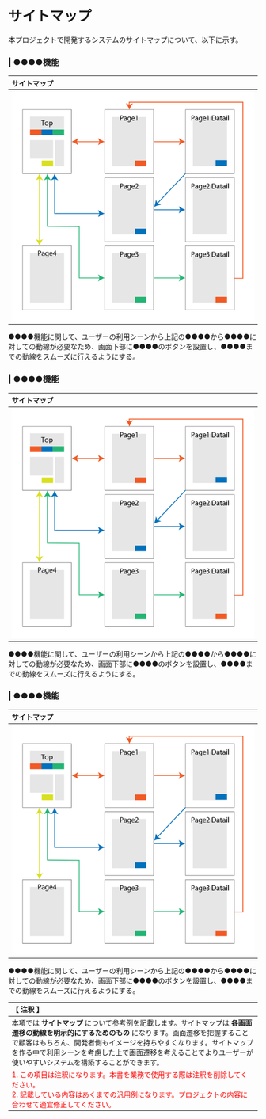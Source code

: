 # サイトマップ
本プロジェクトで開発するシステムのサイトマップについて、以下に示す。


### | ●●●●機能
|サイトマップ|
|:---|
|![image](./image/sitemap.png)|

●●●●機能に関して、ユーザーの利用シーンから上記の●●●●から●●●●に対しての動線が必要なため、画面下部に●●●●のボタンを設置し、●●●●までの動線をスムーズに行えるようにする。

### | ●●●●機能
|サイトマップ|
|:---|
|![image](./image/sitemap.png)|

●●●●機能に関して、ユーザーの利用シーンから上記の●●●●から●●●●に対しての動線が必要なため、画面下部に●●●●のボタンを設置し、●●●●までの動線をスムーズに行えるようにする。

### | ●●●●機能
|サイトマップ|
|:---|
|![image](./image/sitemap.png)|

●●●●機能に関して、ユーザーの利用シーンから上記の●●●●から●●●●に対しての動線が必要なため、画面下部に●●●●のボタンを設置し、●●●●までの動線をスムーズに行えるようにする。


|【 注釈 】|
|:---|
|本項では **サイトマップ** について参考例を記載します。サイトマップは **各画面遷移の動線を明示的にするためのもの** になります。画面遷移を把握することで顧客はもちろん、開発者側もイメージを持ちやすくなります。サイトマップを作る中で利用シーンを考慮した上で画面遷移を考えることでよりユーザーが使いやすいシステムを構築することができます。|
|<span style='color:#f00'>1. この項目は注釈になります。本書を業務で使用する際は注釈を削除してください。<br>2. 記載している内容はあくまでの汎用例になります。プロジェクトの内容に合わせて適宜修正してください。</span>|